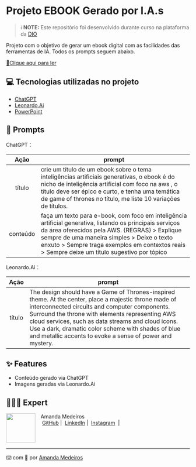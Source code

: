 # Projeto EBOOK Gerado por I.A.s


 > ℹ️ **NOTE:** Este repositório foi desenvolvido durante curso na plataforma da [DIO](https://dio.me)

Projeto com o objetivo de gerar um ebook digital com as facilidades das ferramentas de IA. Todos os prompts
seguem abaixo.

<a href="https://github.com/iamandamedeiros/ebook-aws/blob/main/ebook-ia_generativa-aws.pdf" title="View PDF now"> 📕Clique aqui para ler</a>

## 💻 Tecnologias utilizadas no projeto

- [ChatGPT](https://chat.openai.com/) 
- [Leonardo.Ai](https://app.leonardo.ai/)
- [PowerPoint](https://www.microsoft.com/en/microsoft-365/powerpoint)

## 🧠 Prompts


ChatGPT：

|   Ação   | prompt                                                                                                                                                                                                                                                                         |
| :------: | ------------------------------------------------------------------------------------------------------------------------------------------------------------------------------------------------------------------------------------------------------------------------------ |
|  título  | crie um título de um ebook sobre o tema inteligências artificiais generativas, o ebook é do nicho de inteligência artificial com foco na aws , o título deve ser épico e curto, e tenha uma temática de game of thrones no título, me liste 10 variações de títulos.                                                       |
| conteúdo | faça um texto para e-book, com foco em inteligência artificial generativa, listando os principais serviços da área oferecidos pela AWS. {REGRAS} > Explique sempre de uma maneira simples > Deixe o texto enxuto > Sempre traga exemplos em contextos reais > Sempre deixe um título sugestivo por tópico |


Leonardo.Ai：

|  Ação  | prompt                                                                                 |
| :----: | -------------------------------------------------------------------------------------- |
| título | The design should have a Game of Thrones-inspired theme. At the center, place a majestic throne made of interconnected circuits and computer components. Surround the throne with elements representing AWS cloud services, such as data streams and cloud icons. Use a dark, dramatic color scheme with shades of blue and metallic accents to evoke a sense of power and mystery. |

## ✨ Features

- Conteúdo gerado via ChatGPT
- Imagens geradas via Leonardo.Ai

## 👩🏽‍💻 Expert

<p>
    <img 
      align=left 
      margin=10 
      width=80 
      src="https://avatars.githubusercontent.com/u/149709202?v=4"
    />
    <p>&nbsp&nbsp&nbspAmanda Medeiros<br>
    &nbsp&nbsp&nbsp
    <a href="https://github.com/iamandamedeiros">
    GitHub</a>&nbsp;|&nbsp;
    <a href="https://linkedin.com/in/iamandamedeiros/"> 
    LinkedIn</a>&nbsp;|&nbsp;
    <a href="https://www.instagram.com/felipeaguiar.exe/">
    Instagram</a>
&nbsp;|&nbsp;</p>
</p>
<br/><br/>
<p>

---

⌨️ com 💜 por [Amanda Medeiros](https://github.com/iamandamedeiros)
